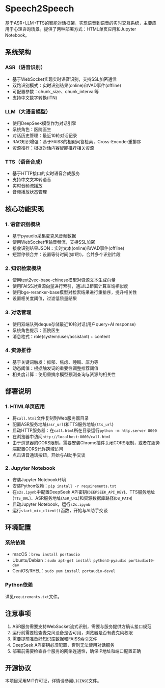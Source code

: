 # Speech2Speech

基于ASR+LLM+TTS的智能对话框架，实现语音到语音的实时交互系统，主要应用于心理咨询场景。提供了两种部署方式：HTML单页应用和Jupyter Notebook。

## 系统架构

### ASR（语音识别）
- 基于WebSocket实现实时语音识别，支持SSL加密通信
- 双路识别模式：实时识别结果(online)和VAD事件(offline)
- 可配置参数：chunk_size、chunk_interval等
- 支持中文数字转换(ITN)

### LLM（大语言模型）
- 使用DeepSeek模型作为对话引擎
- 系统角色：医院医生
- 对话历史管理：最近10轮对话记录  
- RAG知识增强：基于FAISS的相似问答检索，Cross-Encoder重排序
- 资源推荐：根据对话内容智能推荐相关资源

### TTS（语音合成）
- 基于HTTP接口的实时语音合成服务
- 支持中文文本转语音
- 实时音频流播放
- 音频播放状态管理

## 核心功能实现

### 1. 语音识别模块
- 基于pyaudio采集麦克风音频数据
- 使用WebSocket传输音频流，支持SSL加密
- 接收识别结果JSON：实时文本(online)和VAD事件(offline) 
- 短暂停顿合并：设置等待时间(如1秒)，合并多个识别片段

### 2. 知识检索模块
- 使用text2vec-base-chinese模型对资源文本生成向量
- 使用FAISS对资源向量进行索引，通过L2距离计算查询相似度
- 使用bge-reranker-base模型对检索结果进行重排序，提升相关性
- 设置相关度阈值，过滤低质量结果

### 3. 对话管理
- 使用双端队列deque存储最近10轮对话(用户query+AI response)  
- 系统角色提示：医院医生
- 消息格式：role(system/user/assistant) + content

### 4. 资源推荐
- 基于关键词触发：抑郁、焦虑、睡眠、压力等
- 动态阈值：根据触发词的重要性调整推荐阈值
- 相关度计算：使用重排序模型预测查询与资源的相关性

## 部署说明

### 1. HTML单页应用
- 将`call.html`文件复制到Web服务器目录
- 配置ASR服务地址(`asr_url`)和TTS服务地址(`tts_url`)
- 启动HTTP服务器：在`call.html`所在目录运行`python -m http.server 8000`
- 在浏览器中访问`http://localhost:8000/call.html`
- 由于浏览器的CORS限制，需要安装Chrome插件关闭CORS限制，或者在服务端配置CORS允许跨域访问
- 点击语音通话按钮，开始与AI助手交谈

### 2. Jupyter Notebook
- 安装Jupyter Notebook环境
- 安装Python依赖：`pip install -r requirements.txt`
- 在`s2s.ipynb`中配置DeepSeek API密钥(`DEEPSEEK_API_KEY`)、TTS服务地址(`TTS_URL`)、ASR服务地址(`ASR_URL`)和资源数据库路径(`DB_PATH`) 
- 启动Jupyter Notebook，运行`s2s.ipynb`
- 运行`start_mic_client()`函数，开始与AI助手交谈

## 环境配置

### 系统依赖
- macOS：`brew install portaudio`
- Ubuntu/Debian：`sudo apt-get install python3-pyaudio portaudio19-dev`
- CentOS/RHEL：`sudo yum install portaudio-devel`

### Python依赖
详见`requirements.txt`文件。

## 注意事项
1. ASR服务需要支持WebSocket流式识别，需要与服务提供方确认接口规范
2. 运行前需要检查麦克风设备是否可用，浏览器是否有麦克风权限
3. 需要提前准备好知识库数据和FAISS索引文件
4. DeepSeek API密钥必须配置，否则无法使用对话服务 
5. 部署前需要检查各个服务的网络连通性，确保IP地址和端口配置正确

## 开源协议
本项目采用MIT许可证，详情请参阅`LICENSE`文件。